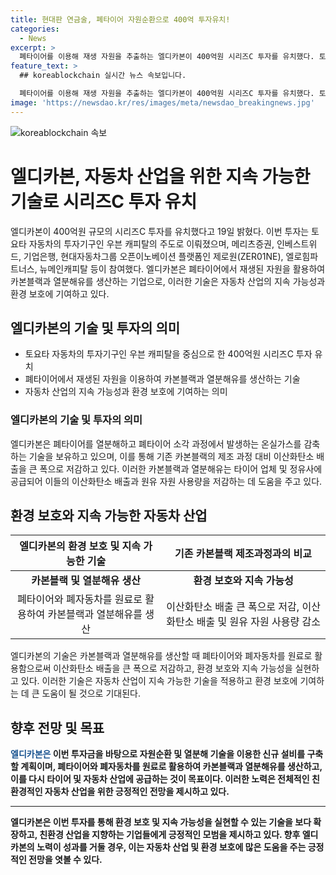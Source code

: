 ```yaml
---
title: 현대판 연금술, 폐타이어 자원순환으로 400억 투자유치!
categories:
  - News
excerpt: >
  폐타이어를 이용해 재생 자원을 추출하는 엘디카본이 400억원 시리즈C 투자를 유치했다. 토요타 우븐 캐피탈을 주도로 메리츠증권, 인베스트위드, 기업은행, 현대자동차그룹의 참여도 이끌었다. 2017년 설립된 이 회사는 열분해 기술을 활용하여 재생 카본블랙과 열분해유를 생산하며, 이로써 이산화탄소 배출을 큰 폭으로 저감한다. 향후 신규 설비를 구축하여 타이어 및 자동차 산업에 공급할 예정이다. 이로써 지속 가능성을 높이는 노력이 눈에 띈다.
feature_text: >
  ## koreablockchain 실시간 뉴스 속보입니다.

  폐타이어를 이용해 재생 자원을 추출하는 엘디카본이 400억원 시리즈C 투자를 유치했다. 토요타 우븐 캐피탈을 주도로 메리츠증권, 인베스트위드, 기업은행, 현대자동차그룹의 참여도 이끌었다. 2017년 설립된 이 회사는 열분해 기술을 활용하여 재생 카본블랙과 열분해유를 생산하며, 이로써 이산화탄소 배출을 큰 폭으로 저감한다. 향후 신규 설비를 구축하여 타이어 및 자동차 산업에 공급할 예정이다. 이로써 지속 가능성을 높이는 노력이 눈에 띈다.
image: 'https://newsdao.kr/res/images/meta/newsdao_breakingnews.jpg'
---
```


<p><img src="https://newsdao.kr/res/images/meta/newsdao_breakingnews.jpg" alt="koreablockchain 속보" /></p>

<h1>엘디카본, 자동차 산업을 위한 지속 가능한 기술로 시리즈C 투자 유치</h1>

<p data-ke-size="size16">엘디카본이 400억원 규모의 시리즈C 투자를 유치했다고 19일 밝혔다. 이번 투자는 토요타 자동차의 투자기구인 우븐 캐피탈의 주도로 이뤄졌으며, 메리츠증권, 인베스트위드, 기업은행, 현대자동차그룹 오픈이노베이션 플랫폼인 제로원(ZER01NE), 엘로힘파트너스, 뉴메인캐피탈 등이 참여했다. 엘디카본은 폐타이어에서 재생된 자원을 활용하여 카본블랙과 열분해유를 생산하는 기업으로, 이러한 기술은 자동차 산업의 지속 가능성과 환경 보호에 기여하고 있다.</p>

<h2 data-ke-size="size26">엘디카본의 기술 및 투자의 의미</h2>

<ul>
<li>토요타 자동차의 투자기구인 우븐 캐피탈을 중심으로 한 400억원 시리즈C 투자 유치</li>
<li>폐타이어에서 재생된 자원을 이용하여 카본블랙과 열분해유를 생산하는 기술</li>
<li>자동차 산업의 지속 가능성과 환경 보호에 기여하는 의미</li>
</ul>

<h3 data-ke-size="size24">엘디카본의 기술 및 투자의 의미</h3>

<p data-ke-size="size16">엘디카본은 폐타이어를 열분해하고 폐타이어 소각 과정에서 발생하는 온실가스를 감축하는 기술을 보유하고 있으며, 이를 통해 기존 카본블랙의 제조 과정 대비 이산화탄소 배출을 큰 폭으로 저감하고 있다. 이러한 카본블랙과 열분해유는 타이어 업체 및 정유사에 공급되어 이들의 이산화탄소 배출과 원유 자원 사용량을 저감하는 데 도움을 주고 있다.</p>

<h2 data-ke-size="size26">환경 보호와 지속 가능한 자동차 산업</h2>

<table>
<thead>
<tr>
<th style="text-align: center;">엘디카본의 환경 보호 및 지속 가능한 기술</th>
<th style="text-align: center;">기존 카본블랙 제조과정과의 비교</th>
</tr>
</thead>
<tbody>
<tr>
<td style="text-align: center; height: 17px;"><b>카본블랙 및 열분해유 생산</b></td>
<td style="text-align: center; height: 17px;"><b>환경 보호와 지속 가능성</b></td>
</tr>
<tr>
<td style="text-align: center;">폐타이어와 폐자동차를 원료로 활용하여 카본블랙과 열분해유를 생산</td>
<td style="text-align: center;">이산화탄소 배출 큰 폭으로 저감, 이산화탄소 배출 및 원유 자원 사용량 감소</td>
</tr>
</tbody>
</table>

<p data-ke-size="size16">엘디카본의 기술은 카본블랙과 열분해유를 생산할 때 폐타이어와 폐자동차를 원료로 활용함으로써 이산화탄소 배출을 큰 폭으로 저감하고, 환경 보호와 지속 가능성을 실현하고 있다. 이러한 기술은 자동차 산업이 지속 가능한 기술을 적용하고 환경 보호에 기여하는 데 큰 도움이 될 것으로 기대된다.</p>

<h2 data-ke-size="size26">향후 전망 및 목표</h2>

<p data-ke-size="size16"><b><span style="color: #1a5490;">엘디카본은</span><b> 이번 투자금을 바탕으로 자원순환 및 열분해 기술을 이용한 신규 설비를 구축할 계획이며, 폐타이어와 폐자동차를 원료로 활용하여 카본블랙과 열분해유를 생산하고, 이를 다시 타이어 및 자동차 산업에 공급하는 것이 목표이다. 이러한 노력은 전체적인 친환경적인 자동차 산업을 위한 긍정적인 전망을 제시하고 있다.</p>

<hr>

<p data-ke-size="size16">엘디카본은 이번 투자를 통해 환경 보호 및 지속 가능성을 실현할 수 있는 기술을 보다 확장하고, 친환경 산업을 지향하는 기업들에게 긍정적인 모범을 제시하고 있다. 향후 엘디카본의 노력이 성과를 거둘 경우, 이는 자동차 산업 및 환경 보호에 많은 도움을 주는 긍정적인 전망을 엿볼 수 있다.</p>

